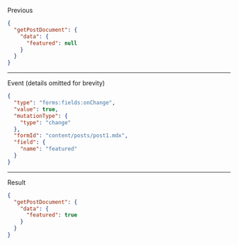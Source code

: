 Previous
```json
{
  "getPostDocument": {
    "data": {
      "featured": null
    }
  }
}
```
---

Event (details omitted for brevity)
```json
{
  "type": "forms:fields:onChange",
  "value": true,
  "mutationType": {
    "type": "change"
  },
  "formId": "content/posts/post1.mdx",
  "field": {
    "name": "featured"
  }
}
```
---

Result
```json
{
  "getPostDocument": {
    "data": {
      "featured": true
    }
  }
}
```